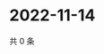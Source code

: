 # 2022-11-14

共 0 条

<!-- BEGIN WEIBO -->
<!-- 最后更新时间 Mon Nov 14 2022 23:00:52 GMT+0800 (China Standard Time) -->

<!-- END WEIBO -->
